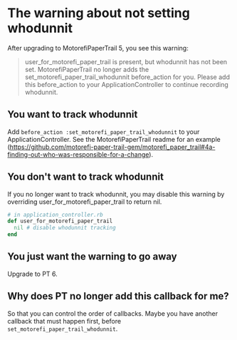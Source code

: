 # The warning about not setting whodunnit

After upgrading to MotorefiPaperTrail 5, you see this warning:

> user_for_motorefi_paper_trail is present, but whodunnit has not been set. MotorefiPaperTrail no
> longer adds the set_motorefi_paper_trail_whodunnit before_action for you. Please add this
> before_action to your ApplicationController to continue recording whodunnit.

## You want to track whodunnit

Add `before_action :set_motorefi_paper_trail_whodunnit` to your ApplicationController.
See the MotorefiPaperTrail readme for an example (https://github.com/motorefi-paper-trail-gem/motorefi_paper_trail#4a-finding-out-who-was-responsible-for-a-change).

## You don't want to track whodunnit

If you no longer want to track whodunnit, you may disable this
warning by overriding user_for_motorefi_paper_trail to return nil.

```ruby
# in application_controller.rb
def user_for_motorefi_paper_trail
  nil # disable whodunnit tracking
end
```

## You just want the warning to go away

Upgrade to PT 6.

## Why does PT no longer add this callback for me?

So that you can control the order of callbacks. Maybe you have another callback
that must happen first, before `set_motorefi_paper_trail_whodunnit`.
